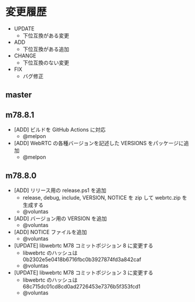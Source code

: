 # 変更履歴

- UPDATE
    - 下位互換がある変更
- ADD
    - 下位互換がある追加
- CHANGE
    - 下位互換のない変更
- FIX
    - バグ修正

## master

## m78.8.1

- [ADD] ビルドを GitHub Actions に対応
    - @melpon
- [ADD] WebRTC の各種バージョンを記述した VERSIONS をパッケージに追加
    - @melpon

## m78.8.0

- [ADD] リリース用の release.ps1 を追加
    - release, debug, include, VERSION, NOTICE を zip して webrtc.zip を生成する
    - @voluntas
- [ADD] バージョン用の VERSION を追加
    - @voluntas
- [ADD] NOTICE ファイルを追加
    - @voluntas
- [UPDATE] libwebrtc M78 コミットポジション 8 に変更する
    - libwebrtc のハッシュは 0b2302e5e0418b6716fbc0b3927874fd3a842caf
    - @voluntas
- [UPDATE] libwebrtc M78 コミットポジション 3 に変更する
    - libwebrtc のハッシュは 68c715dc01cd8cd0ad2726453e7376b5f353fcd1
    - @voluntas
